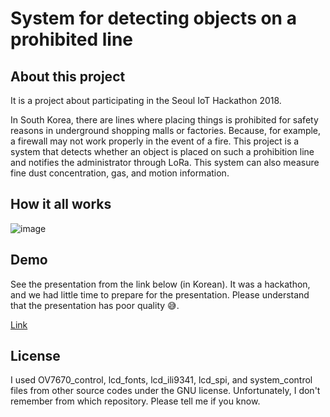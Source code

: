 # System for detecting objects on a prohibited line

## About this project

It is a project about participating in the Seoul IoT Hackathon 2018.

In South Korea, there are lines where placing things is prohibited for safety reasons in underground shopping malls or factories. Because, for example, a firewall may not work properly in the event of a fire. This project is a system that detects whether an object is placed on such a prohibition line and notifies the  administrator through LoRa. This system can also measure fine dust concentration, gas, and motion information.

## How it all works

![image](https://user-images.githubusercontent.com/30212486/148650435-95d523dc-4b32-4020-9f59-930837eac76f.png)

## Demo

See the presentation from the link below (in Korean). It was a hackathon, and we had little time to prepare for the presentation. Please understand that the presentation has poor quality 😅.

[Link](https://youtu.be/CVrJXasqSlg?t=880)

## License

I used OV7670_control, lcd_fonts, lcd_ili9341, lcd_spi, and system_control files from other source codes under the GNU license. Unfortunately, I don't remember from which repository. Please tell me if you know.
